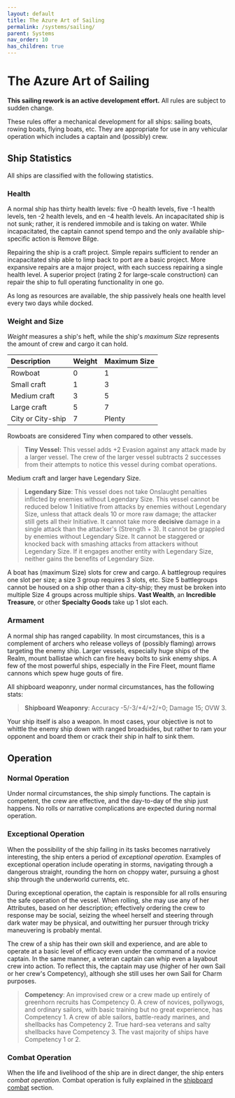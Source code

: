 ```yaml
---
layout: default
title: The Azure Art of Sailing
permalink: /systems/sailing/
parent: Systems
nav_order: 10
has_children: true
---
```


# The Azure Art of Sailing

**This sailing rework is an active development effort.** All rules are subject
to sudden change.

These rules offer a mechanical development for all ships: sailing boats,
rowing boats, flying boats, etc. They are appropriate for use in any vehicular
operation which includes a captain and (possibly) crew.

## Ship Statistics

All ships are classified with the following statistics.

### Health

<!--TODO: add links to ship actions -->
A normal ship has thirty health levels: five -0 health levels, five -1 health
levels, ten -2 health levels, and en -4 health levels. An incapacitated ship is
not sunk; rather, it is rendered immobile and is taking on water. While
incapacitated, the captain cannot spend tempo and the only available
ship-specific action is Remove Bilge.

Repairing the ship is a craft project. Simple repairs sufficient to render an
incapacitated ship able to limp back to port are a basic project. More expansive
repairs are a major project, with each success repairing a single health level.
A superior project (rating 2 for large-scale construction) can repair the ship
to full operating functionality in one go.

As long as resources are available, the ship passively heals one health level
every two days while docked.

### Weight and Size

_Weight_ measures a ship's heft, while the ship's _maximum Size_ represents the
amount of crew and cargo it can hold.

| Description       | Weight | Maximum Size |
| :---------------- | :----- | :----------- |
| Rowboat           | 0      | 1            |
| Small craft       | 1      | 3            |
| Medium craft      | 3      | 5            |
| Large craft       | 5      | 7            |
| City or City-ship | 7      | Plenty       |

Rowboats are considered Tiny when compared to other vessels.

> **Tiny Vessel:** This vessel adds +2 Evasion against any attack made by a
> larger vessel. The crew of the larger vessel subtracts 2 successes from their
> attempts to notice this vessel during combat operations.

Medium craft and larger have Legendary Size.

> **Legendary Size**: This vessel does not take Onslaught penalties inflicted by
> enemies without Legendary Size. This vessel cannot be reduced below 1
> Initiative from attacks by enemies without Legendary Size, unless that attack
> deals 10 or more raw damage; the attacker still gets all their Initiative.
> It cannot take more **decisive** damage in a single attack than the attacker's
> (Strength + 3). It cannot be grappled by enemies without Legendary Size. It
> cannot be staggered or knocked back with smashing attacks from attackers
> without Legendary Size. If it engages another entity with Legendary Size,
> neither gains the benefits of Legendary Size.

A boat has (maximum Size) slots for crew and cargo. A battlegroup requires one
slot per size; a size 3 group requires 3 slots, etc. Size 5 battlegroups cannot
be housed on a ship other than a city-ship; they must be broken into multiple
Size 4 groups across multiple ships.  **Vast Wealth**, an
**Incredible Treasure**, or other **Specialty Goods** take up 1 slot each.

### Armament

A normal ship has ranged capability. In most circumstances, this is a complement
of archers who release volleys of (possibly flaming) arrows targeting the enemy
ship. Larger vessels, especially huge ships of the Realm, mount ballistae which
can fire heavy bolts to sink enemy ships. A few of the most powerful ships,
especially in the Fire Fleet, mount flame cannons which spew huge gouts of fire.

All shipboard weaponry, under normal circumstances, has the following stats:

> **Shipboard Weaponry**: Accuracy -5/-3/+4/+2/+0; Damage 15; OVW 3.

Your ship itself is also a weapon. In most cases, your objective is not to
whittle the enemy ship down with ranged broadsides, but rather to ram your
opponent and board them or crack their ship in half to sink them.

## Operation

### Normal Operation

Under normal circumstances, the ship simply functions. The captain is competent,
the crew are effective, and the day-to-day of the ship just happens. No rolls or
narrative complications are expected during normal operation.

### Exceptional Operation

When the possibility of the ship failing in its tasks becomes narratively
interesting, the ship enters a period of _exceptional operation_. Examples of
exceptional operation include operating in storms, navigating through a
dangerous straight, rounding the horn on choppy water, pursuing a ghost ship
through the underworld currents, etc.

During exceptional operation, the captain is responsible for all rolls ensuring
the safe operation of the vessel. When rolling, she may use any of her
Attributes, based on her description; effectively ordering the crew to response
may be social, seizing the wheel herself and steering through dark water may
be physical, and outwitting her pursuer through tricky maneuvering is probably
mental.

The crew of a ship has their own skill and experience, and are able to operate
at a basic level of efficacy even under the command of a novice captain. In the
same manner, a veteran captain can whip even a layabout crew into action. To
reflect this, the captain may use (higher of her own Sail or her crew's
Competency), although she still uses her own Sail for Charm purposes.

> **Competency**: An improvised crew or a crew made up entirely of greenhorn
> recruits has Competency 0. A crew of novices, pollywogs, and ordinary sailors,
> with basic training but no great experience, has Competency 1. A crew of
> able sailors, battle-ready marines, and shellbacks has Competency 2. True
> hard-sea veterans and salty shellbacks have Competency 3. The vast majority of
> ships have Competency 1 or 2.

### Combat Operation

When the life and livelihood of the ship are in direct danger, the ship enters
_combat operation_. Combat operation is fully explained in the
[shipboard combat](/systems/sailing/combat) section.

